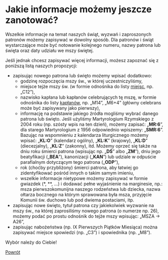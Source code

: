 # Jakie informacje możemy jeszcze zanotować?
Wszelkie informacje na temat naszych świąt, wyzwań i zaproszonych patronów możemy zapisywać w dowolny sposób. Dla patronów i świąt wystarczające może być notowanie kolejnego numeru, nazwy patrona lub święta oraz daty udziału we mszy świętej.

Jeśli jednak chcesz zapisywać więcej informacji, możesz zapoznać się z poniższą listą naszych propozycji:


- zapisując nowego patrona lub święto możemy wpisać dodatkowo:
    - godzinę rozpoczęcia mszy św., w której uczestniczyliśmy,
    - miejsce tejże mszy św. (w formie odnośnika do listy [miejsc](jak_zanotowac_miejsca.md), np. „C12”),
    - nazwisko kapłana lub kapłanów celebrujących tę mszę, w formie odnośnika do listy [kapłanów](kaplani.md), np. „M14”, „M6+4” (główny celebrans może być zapisywany jako pierwszy),
    - informację na podstawie jakiego źródła mogliśmy wybrać danego patrona lub święto. Jeśli użyliśmy Martyrologium Rzymskiego z 2004 roku (np. szósty wpis na ten dzień), możemy zapisać: „**MR:6**”, dla starego Martyrologium z 1956 odpowiednio wpiszemy: „**SMR:6**”. Bazując na wspomnieniu z kalendarza liturgicznego możemy wpisać: „**KL:O**” (kalendarz ogólny), „**KL:K**” (krajowy), „**KL:D**” (diecezjalny), „**KL:Z**” (zakonny), itd. Możemy oprzeć się także na dniu roku śmierci patrona (wpisując np. „**DŚ**” albo „**ZM**”), dniu jego beatyfikacji („**BEA**”), kanonizacji („**KAN**”) lub udziale w odpuście parafialnym dotyczącym tego patrona („**ODP**”),
    - rok (choćby przybliżony) śmierci patrona, aby łatwiej go zidentyfikować pośród innych o takim samym imieniu,
    - wszelkie informacje nietypowe możemy zapisywać w formie gwiazdek (\*, \*\*, ...) i dodawać pełne wyjaśnienie na marginesie, np.: msza pierwszokomunijna naszego rodzeństwa lub dziecka, nazwa ołtarza bocznego na którym sprawowana była msza, przyjęcie Komunii św. duchowo lub pod dwiema postaciami, itp.
- zapisując nowe święto, tytuł patrona czy jakiekolwiek wyzwanie na mszy św., na której zaprosiliśmy nowego patrona (o numerze np. 26), możemy podać po prostu odnośnik do tejże mszy wpisując: „MSZA → A26”,
- zapisując nabożeństwa (np. IX Pierwszych Piątków Miesiąca) można zapisywać miejsce spowiedzi (np. „C3”) i spowiednika (np. „M8”).

Wybór należy do Ciebie!

[Powrót](index.md)
